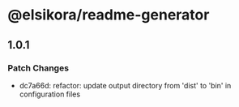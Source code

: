 # @elsikora/readme-generator

## 1.0.1

### Patch Changes

- dc7a66d: refactor: update output directory from 'dist' to 'bin' in configuration files
